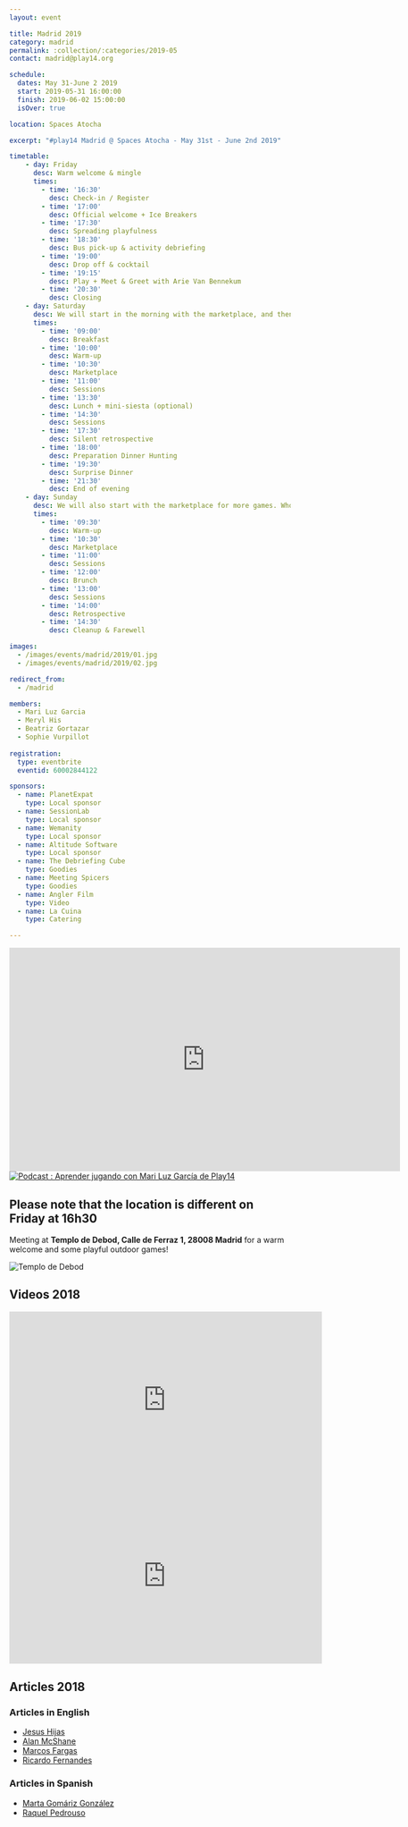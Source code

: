 ```yaml
---
layout: event

title: Madrid 2019
category: madrid
permalink: :collection/:categories/2019-05
contact: madrid@play14.org

schedule:
  dates: May 31-June 2 2019
  start: 2019-05-31 16:00:00
  finish: 2019-06-02 15:00:00
  isOver: true

location: Spaces Atocha

excerpt: "#play14 Madrid @ Spaces Atocha - May 31st - June 2nd 2019"

timetable:
    - day: Friday
      desc: Warm welcome & mingle
      times:
        - time: '16:30'
          desc: Check-in / Register
        - time: '17:00'
          desc: Official welcome + Ice Breakers
        - time: '17:30'
          desc: Spreading playfulness
        - time: '18:30'
          desc: Bus pick-up & activity debriefing
        - time: '19:00'
          desc: Drop off & cocktail
        - time: '19:15'
          desc: Play + Meet & Greet with Arie Van Bennekum
        - time: '20:30'
          desc: Closing
    - day: Saturday
      desc: We will start in the morning with the marketplace, and then we will play games all day long.
      times:
        - time: '09:00'
          desc: Breakfast
        - time: '10:00'
          desc: Warm-up
        - time: '10:30'
          desc: Marketplace
        - time: '11:00'
          desc: Sessions
        - time: '13:30'
          desc: Lunch + mini-siesta (optional)
        - time: '14:30'
          desc: Sessions
        - time: '17:30'
          desc: Silent retrospective
        - time: '18:00'
          desc: Preparation Dinner Hunting
        - time: '19:30'
          desc: Surprise Dinner
        - time: '21:30'
          desc: End of evening
    - day: Sunday
      desc: We will also start with the marketplace for more games. Whoever needs to catch a plane can leave earlier.
      times:
        - time: '09:30'
          desc: Warm-up
        - time: '10:30'
          desc: Marketplace
        - time: '11:00'
          desc: Sessions
        - time: '12:00'
          desc: Brunch
        - time: '13:00'
          desc: Sessions
        - time: '14:00'
          desc: Retrospective
        - time: '14:30'
          desc: Cleanup & Farewell

images:
  - /images/events/madrid/2019/01.jpg
  - /images/events/madrid/2019/02.jpg

redirect_from:
  - /madrid

members:
  - Mari Luz Garcia
  - Meryl His
  - Beatriz Gortazar
  - Sophie Vurpillot
  
registration: 
  type: eventbrite
  eventid: 60002844122

sponsors:
  - name: PlanetExpat
    type: Local sponsor
  - name: SessionLab
    type: Local sponsor
  - name: Wemanity
    type: Local sponsor
  - name: Altitude Software
    type: Local sponsor
  - name: The Debriefing Cube
    type: Goodies
  - name: Meeting Spicers
    type: Goodies
  - name: Angler Film
    type: Video
  - name: La Cuina
    type: Catering

---
```


<iframe width="700" height="400" src="https://www.youtube.com/embed/w6mAXyZIkAM" frameborder="0" allow="accelerometer; autoplay; encrypted-media; gyroscope; picture-in-picture" allowfullscreen></iframe>

<a href="https://learninglegendario.com/aprender-jugando-play14-mari-luz-garcia/" target="_blank">
  <img src="/images/events/madrid/2019/podcast.jpg" alt="Podcast : Aprender jugando con Mari Luz García de Play14" >
</a>

## Please note that the location is different on Friday at 16h30

Meeting at **Templo de Debod, Calle de Ferraz 1, 28008 Madrid** for a warm welcome and some playful outdoor games!

![Templo de Debod](/images/events/madrid/2019/templo-de-debod.jpg)

## Videos 2018

<iframe width="560" height="315" src="https://www.youtube.com/embed/videoseries?list=PL6VQoC829PV1JqCxlNB6TnPkrd9BX5ILQ" frameborder="0" allow="autoplay; encrypted-media" allowfullscreen></iframe>

<iframe width="560" height="315" src="https://www.youtube.com/embed/Pwhjr0Y82f4" frameborder="0" allow="autoplay; encrypted-media" allowfullscreen></iframe>

## Articles 2018

### Articles in English
* [Jesus Hijas](https://www.linkedin.com/feed/update/activity:6409872598234128385/)
* [Alan McShane](https://www.linkedin.com/feed/update/activity:6409292460110991360/)
* [Marcos Fargas](https://www.linkedin.com/feed/update/activity:6409172561493663744)
* [Ricardo Fernandes](https://www.linkedin.com/feed/update/urn:li:activity:6408917761933799424)

### Articles in Spanish
* [Marta Gomáriz González](https://www.linkedin.com/comm/feed/update/activity:6409152518819053568)
* [Raquel Pedrouso](https://www.linkedin.com/feed/update/activity:6409113417772261376)
